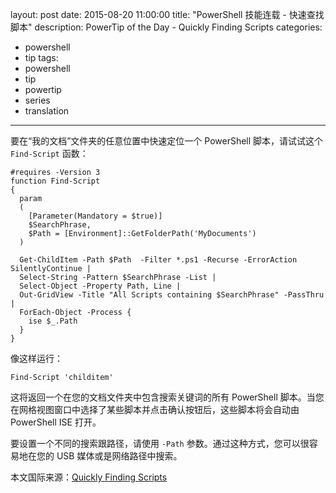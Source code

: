 ﻿layout: post
date: 2015-08-20 11:00:00
title: "PowerShell 技能连载 - 快速查找脚本"
description: PowerTip of the Day - Quickly Finding Scripts
categories:
- powershell
- tip
tags:
- powershell
- tip
- powertip
- series
- translation
---
要在“我的文档”文件夹的任意位置中快速定位一个 PowerShell 脚本，请试试这个 `Find-Script` 函数：

    #requires -Version 3
    function Find-Script
    {
      param
      (
        [Parameter(Mandatory = $true)]
        $SearchPhrase,
        $Path = [Environment]::GetFolderPath('MyDocuments')
      )
    
      Get-ChildItem -Path $Path  -Filter *.ps1 -Recurse -ErrorAction SilentlyContinue |
      Select-String -Pattern $SearchPhrase -List |
      Select-Object -Property Path, Line |
      Out-GridView -Title "All Scripts containing $SearchPhrase" -PassThru |
      ForEach-Object -Process {
        ise $_.Path
      }
    }

像这样运行：

    Find-Script 'childitem'

这将返回一个在您的文档文件夹中包含搜索关键词的所有 PowerShell 脚本。当您在网格视图窗口中选择了某些脚本并点击确认按钮后，这些脚本将会自动由 PowerShell ISE 打开。

要设置一个不同的搜索跟路径，请使用 `-Path` 参数。通过这种方式，您可以很容易地在您的 USB 媒体或是网络路径中搜索。

<!--more-->
本文国际来源：[Quickly Finding Scripts](http://community.idera.com/powershell/powertips/b/tips/posts/quickly-finding-scripts)
